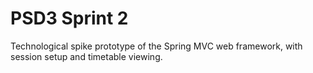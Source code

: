 PSD3 Sprint 2
====
Technological spike prototype of the Spring MVC web framework,
with session setup and timetable viewing.

